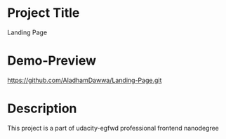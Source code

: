 # Project Title

Landing Page

# Demo-Preview

https://github.com/AladhamDawwa/Landing-Page.git

# Description

This project is a part of udacity-egfwd professional frontend nanodegree
